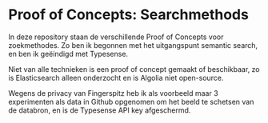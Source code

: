 # Proof of Concepts: Searchmethods

In deze repository staan de verschillende Proof of Concepts voor zoekmethodes. Zo ben ik begonnen met het uitgangspunt semantic search, en ben ik geëindigd met Typesense.

Niet van alle technieken is een proof of concept gemaakt of beschikbaar, zo is Elasticsearch alleen onderzocht en is Algolia niet open-source.


Wegens de privacy van Fingerspitz heb ik als voorbeeld maar 3 experimenten als data in Github opgenomen om het beeld te schetsen van de databron, en is de Typesense API key afgeschermd.